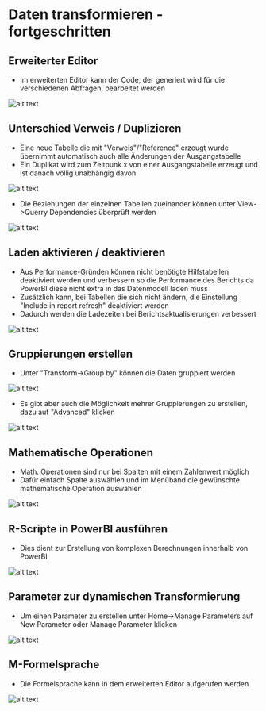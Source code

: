 # Daten transformieren - fortgeschritten

## Erweiterter Editor

- Im erweiterten Editor kann der Code, der generiert wird für die verschiedenen Abfragen, bearbeitet werden

![alt text](image.png)

## Unterschied Verweis / Duplizieren

- Eine neue Tabelle die mit "Verweis"/"Reference" erzeugt wurde übernimmt automatisch auch alle Änderungen der Ausgangstabelle
- Ein Duplikat wird zum Zeitpunk x von einer Ausgangstabelle erzeugt und ist danach völlig unabhängig davon

![alt text](image-1.png)

- Die Beziehungen der einzelnen Tabellen zueinander können unter View->Querry Dependencies überprüft werden

![alt text](image-2.png)

## Laden aktivieren / deaktivieren

- Aus Performance-Gründen können nicht benötigte Hilfstabellen deaktiviert werden und verbessern so die Performance des Berichts da PowerBI diese nicht extra in das Datenmodell laden muss
- Zusätzlich kann, bei Tabellen die sich nicht ändern, die Einstellung "Include in report refresh" deaktiviert werden
- Dadurch werden die Ladezeiten bei Berichtsaktualisierungen verbessert

![alt text](image-3.png)

## Gruppierungen erstellen

- Unter "Transform->Group by" können die Daten gruppiert werden

![alt text](image-4.png)

- Es gibt aber auch die Möglichkeit mehrer Gruppierungen zu erstellen, dazu auf "Advanced" klicken

![alt text](image-5.png)

## Mathematische Operationen

- Math. Operationen sind nur bei Spalten mit einem Zahlenwert möglich
- Dafür einfach Spalte auswählen und im Menüband die gewünschte mathematische Operation auswählen

![alt text](image-6.png)

## R-Scripte in PowerBI ausführen

- Dies dient zur Erstellung von komplexen Berechnungen innerhalb von PowerBI

![alt text](image-7.png)

## Parameter zur dynamischen Transformierung

- Um einen Parameter zu erstellen unter Home->Manage Parameters auf New Parameter oder Manage Parameter klicken

![alt text](image-8.png)

## M-Formelsprache

- Die Formelsprache kann in dem erweiterten Editor aufgerufen werden

![alt text](image-9.png)

